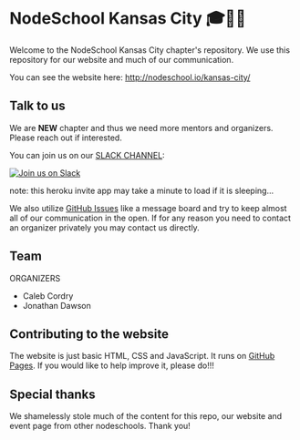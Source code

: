 # NodeSchool Kansas City 🎓🏫🎒

Welcome to the NodeSchool Kansas City chapter's repository. We use this
repository for our website and much of our communication.

You can see the website here: http://nodeschool.io/kansas-city/


## Talk to us
We are **NEW** chapter and thus we need more mentors and organizers. Please reach out if interested. 

You can join us on our [SLACK CHANNEL](https://nodeschool-kc.herokuapp.com/):

[![Join us on Slack](https://nodeschool-kc.herokuapp.com/badge.svg)](https://nodeschool-kc.herokuapp.com/)

note: this heroku invite app may take a minute to load if it is sleeping...



We also utilize [GitHub Issues](https://github.com/nodeschool/kansas-city/issues)
like a message board and try to keep almost all of our communication in the open. If
for any reason you need to contact an organizer privately you may contact us
directly.


## Team
  ORGANIZERS
 - Caleb Cordry
 - Jonathan Dawson


## Contributing to the website

The website is just basic HTML, CSS and JavaScript. It runs on [GitHub
Pages](https://pages.github.com/). If you would like to help improve it,
please do!!!


## Special thanks

We shamelessly stole much of the content for this repo, our website and event
page from other nodeschools. Thank you!
